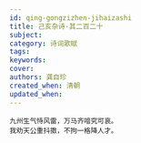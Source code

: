 ```yaml
---
id: qing-gongzizhen-jihaizashi
title: 己亥杂诗·其二百二十
subject: 
category: 诗词歌赋
tags: 
keywords: 
cover: 
authors: 龚自珍
created_when: 清朝
updated_when: 
---
```


```
九州生气恃风雷，万马齐喑究可哀。
我劝天公重抖擞，不拘一格降人才。
```
